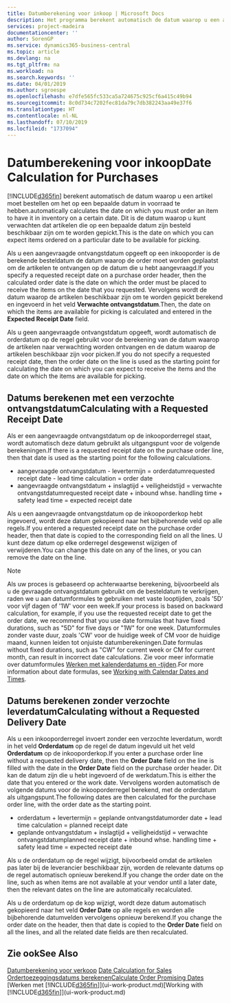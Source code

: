 ```yaml
---
title: Datumberekening voor inkoop | Microsoft Docs
description: Het programma berekent automatisch de datum waarop u een artikel moet bestellen zodat u het op een bepaalde datum in voorraad hebt. Dit is de datum waarop u kunt verwachten dat artikelen die op een bepaalde datum zijn besteld beschikbaar zijn om te worden gepickt.
services: project-madeira
documentationcenter: ''
author: SorenGP
ms.service: dynamics365-business-central
ms.topic: article
ms.devlang: na
ms.tgt_pltfrm: na
ms.workload: na
ms.search.keywords: ''
ms.date: 04/01/2019
ms.author: sgroespe
ms.openlocfilehash: e7dfe565fc533ca5a724675c925cf6a415c49b94
ms.sourcegitcommit: 8c0d734c7202fec81da79c7db382243aa49e37f6
ms.translationtype: HT
ms.contentlocale: nl-NL
ms.lasthandoff: 07/10/2019
ms.locfileid: "1737094"
---
```

# <a name="date-calculation-for-purchases"></a><span data-ttu-id="ac601-104">Datumberekening voor inkoop</span><span class="sxs-lookup"><span data-stu-id="ac601-104">Date Calculation for Purchases</span></span>
[!INCLUDE[d365fin](includes/d365fin_md.md)] <span data-ttu-id="ac601-105">berekent automatisch de datum waarop u een artikel moet bestellen om het op een bepaalde datum in voorraad te hebben.</span><span class="sxs-lookup"><span data-stu-id="ac601-105">automatically calculates the date on which you must order an item to have it in inventory on a certain date.</span></span> <span data-ttu-id="ac601-106">Dit is de datum waarop u kunt verwachten dat artikelen die op een bepaalde datum zijn besteld beschikbaar zijn om te worden gepickt.</span><span class="sxs-lookup"><span data-stu-id="ac601-106">This is the date on which you can expect items ordered on a particular date to be available for picking.</span></span>  

<span data-ttu-id="ac601-107">Als u een aangevraagde ontvangstdatum opgeeft op een inkooporder is de berekende besteldatum de datum waarop de order moet worden geplaatst om de artikelen te ontvangen op de datum die u hebt aangevraagd.</span><span class="sxs-lookup"><span data-stu-id="ac601-107">If you specify a requested receipt date on a purchase order header, then the calculated order date is the date on which the order must be placed to receive the items on the date that you requested.</span></span> <span data-ttu-id="ac601-108">Vervolgens wordt de datum waarop de artikelen beschikbaar zijn om te worden gepickt berekend en ingevoerd in het veld **Verwachte ontvangstdatum**.</span><span class="sxs-lookup"><span data-stu-id="ac601-108">Then, the date on which the items are available for picking is calculated and entered in the **Expected Receipt Date** field.</span></span>  

<span data-ttu-id="ac601-109">Als u geen aangevraagde ontvangstdatum opgeeft, wordt automatisch de orderdatum op de regel gebruikt voor de berekening van de datum waarop de artikelen naar verwachting worden ontvangen en de datum waarop de artikelen beschikbaar zijn voor picken.</span><span class="sxs-lookup"><span data-stu-id="ac601-109">If you do not specify a requested receipt date, then the order date on the line is used as the starting point for calculating the date on which you can expect to receive the items and the date on which the items are available for picking.</span></span>  

## <a name="calculating-with-a-requested-receipt-date"></a><span data-ttu-id="ac601-110">Datums berekenen met een verzochte ontvangstdatum</span><span class="sxs-lookup"><span data-stu-id="ac601-110">Calculating with a Requested Receipt Date</span></span>  
<span data-ttu-id="ac601-111">Als er een aangevraagde ontvangstdatum op de inkooporderregel staat, wordt automatisch deze datum gebruikt als uitgangspunt voor de volgende berekeningen.</span><span class="sxs-lookup"><span data-stu-id="ac601-111">If there is a requested receipt date on the purchase order line, then that date is used as the starting point for the following calculations.</span></span>  

- <span data-ttu-id="ac601-112">aangevraagde ontvangstdatum - levertermijn = orderdatum</span><span class="sxs-lookup"><span data-stu-id="ac601-112">requested receipt date - lead time calculation = order date</span></span>  
- <span data-ttu-id="ac601-113">aangevraagde ontvangstdatum + inslagtijd + veiligheidstijd = verwachte ontvangstdatum</span><span class="sxs-lookup"><span data-stu-id="ac601-113">requested receipt date + inbound whse. handling time + safety lead time = expected receipt date</span></span>  

<span data-ttu-id="ac601-114">Als u een aangevraagde ontvangstdatum op de inkooporderkop hebt ingevoerd, wordt deze datum gekopieerd naar het bijbehorende veld op alle regels.</span><span class="sxs-lookup"><span data-stu-id="ac601-114">If you entered a requested receipt date on the purchase order header, then that date is copied to the corresponding field on all the lines.</span></span> <span data-ttu-id="ac601-115">U kunt deze datum op elke orderregel desgewenst wijzigen of verwijderen.</span><span class="sxs-lookup"><span data-stu-id="ac601-115">You can change this date on any of the lines, or you can remove the date on the line.</span></span>  

> [!Note]
> <span data-ttu-id="ac601-116">Als uw proces is gebaseerd op achterwaartse berekening, bijvoorbeeld als u de gevraagde ontvangstdatum gebruikt om de besteldatum te verkrijgen, raden we u aan datumformules te gebruiken met vaste looptijden, zoals '5D' voor vijf dagen of '1W' voor een week.</span><span class="sxs-lookup"><span data-stu-id="ac601-116">If your process is based on backward calculation, for example, if you use the requested receipt date to get the order date, we recommend that you use date formulas that have fixed durations, such as "5D" for five days or "1W" for one week.</span></span> <span data-ttu-id="ac601-117">Datumformules zonder vaste duur, zoals 'CW' voor de huidige week of CM voor de huidige maand, kunnen leiden tot onjuiste datumberekeningen.</span><span class="sxs-lookup"><span data-stu-id="ac601-117">Date formulas without fixed durations, such as "CW" for current week or CM for current month, can result in incorrect date calculations.</span></span> <span data-ttu-id="ac601-118">Zie voor meer informatie over datumformules [Werken met kalenderdatums en -tijden](ui-enter-date-ranges.md).</span><span class="sxs-lookup"><span data-stu-id="ac601-118">For more information about date formulas, see [Working with Calendar Dates and Times](ui-enter-date-ranges.md).</span></span>

## <a name="calculating-without-a-requested-delivery-date"></a><span data-ttu-id="ac601-119">Datums berekenen zonder verzochte leverdatum</span><span class="sxs-lookup"><span data-stu-id="ac601-119">Calculating without a Requested Delivery Date</span></span>  
<span data-ttu-id="ac601-120">Als u een inkooporderregel invoert zonder een verzochte leverdatum, wordt in het veld **Orderdatum** op de regel de datum ingevuld uit het veld **Orderdatum** op de inkooporderkop.</span><span class="sxs-lookup"><span data-stu-id="ac601-120">If you enter a purchase order line without a requested delivery date, then the **Order Date** field on the line is filled with the date in the **Order Date** field on the purchase order header.</span></span> <span data-ttu-id="ac601-121">Dit kan de datum zijn die u hebt ingevoerd of de werkdatum.</span><span class="sxs-lookup"><span data-stu-id="ac601-121">This is either the date that you entered or the work date.</span></span> <span data-ttu-id="ac601-122">Vervolgens worden automatisch de volgende datums voor de inkooporderregel berekend, met de orderdatum als uitgangspunt.</span><span class="sxs-lookup"><span data-stu-id="ac601-122">The following dates are then calculated for the purchase order line, with the order date as the starting point.</span></span>  

- <span data-ttu-id="ac601-123">orderdatum + levertermijn = geplande ontvangstdatum</span><span class="sxs-lookup"><span data-stu-id="ac601-123">order date + lead time calculation = planned receipt date</span></span>  
- <span data-ttu-id="ac601-124">geplande ontvangstdatum + inslagtijd + veiligheidstijd = verwachte ontvangstdatum</span><span class="sxs-lookup"><span data-stu-id="ac601-124">planned receipt date + inbound whse. handling time + safety lead time = expected receipt date</span></span>  

<span data-ttu-id="ac601-125">Als u de orderdatum op de regel wijzigt, bijvoorbeeld omdat de artikelen pas later bij de leverancier beschikbaar zijn, worden de relevante datums op de regel automatisch opnieuw berekend.</span><span class="sxs-lookup"><span data-stu-id="ac601-125">If you change the order date on the line, such as when items are not available at your vendor until a later date, then the relevant dates on the line are automatically recalculated.</span></span>  

<span data-ttu-id="ac601-126">Als u de orderdatum op de kop wijzigt, wordt deze datum automatisch gekopieerd naar het veld **Order Date** op alle regels en worden alle bijbehorende datumvelden vervolgens opnieuw berekend.</span><span class="sxs-lookup"><span data-stu-id="ac601-126">If you change the order date on the header, then that date is copied to the **Order Date** field on all the lines, and all the related date fields are then recalculated.</span></span>  

## <a name="see-also"></a><span data-ttu-id="ac601-127">Zie ook</span><span class="sxs-lookup"><span data-stu-id="ac601-127">See Also</span></span>  
 <span data-ttu-id="ac601-128">[Datumberekening voor verkoop](sales-date-calculation-for-sales.md) </span><span class="sxs-lookup"><span data-stu-id="ac601-128">[Date Calculation for Sales](sales-date-calculation-for-sales.md) </span></span>  
 [<span data-ttu-id="ac601-129">Ordertoezeggingsdatums berekenen</span><span class="sxs-lookup"><span data-stu-id="ac601-129">Calculate Order Promising Dates</span></span>](sales-how-to-calculate-order-promising-dates.md)  
 <span data-ttu-id="ac601-130">[Werken met [!INCLUDE[d365fin](includes/d365fin_md.md)]](ui-work-product.md)</span><span class="sxs-lookup"><span data-stu-id="ac601-130">[Working with [!INCLUDE[d365fin](includes/d365fin_md.md)]](ui-work-product.md)</span></span>
